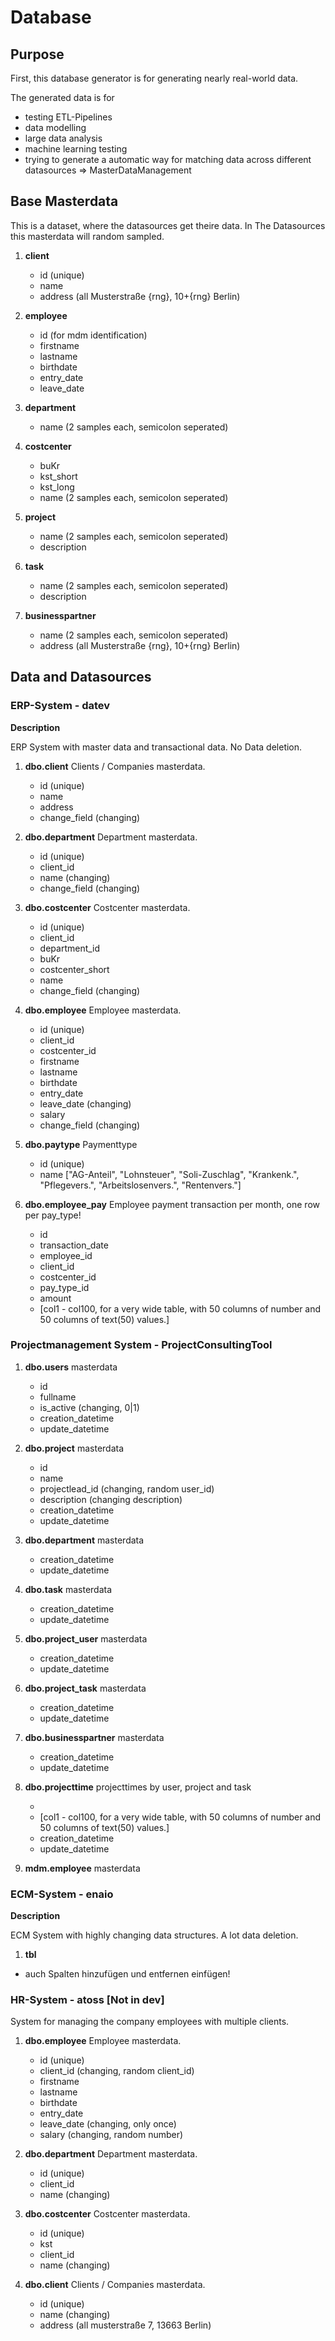 # Database

## Purpose

First, this database generator is for generating nearly real-world data.

The generated data is for

- testing ETL-Pipelines
- data modelling
- large data analysis
- machine learning testing
- trying to generate a automatic way for matching data across different datasources => MasterDataManagement

## Base Masterdata

This is a dataset, where the datasources get theire data. In The Datasources this masterdata will random sampled.

1. **client**

    - id (unique)
    - name
    - address (all Musterstraße {rng}, 10+{rng} Berlin)

2. **employee**

    - id (for mdm identification)
    - firstname
    - lastname
    - birthdate
    - entry_date
    - leave_date

3. **department**

    - name (2 samples each, semicolon seperated)

4. **costcenter**

    - buKr
    - kst_short
    - kst_long
    - name (2 samples each, semicolon seperated)

5. **project**

    - name (2 samples each, semicolon seperated)
    - description

6. **task**

    - name (2 samples each, semicolon seperated)
    - description

7. **businesspartner**

    - name (2 samples each, semicolon seperated)
    - address (all Musterstraße {rng}, 10+{rng} Berlin)

## Data and Datasources

### ERP-System - datev

**Description** <br>

ERP System with master data and transactional data. No Data deletion.


1. **dbo.client** Clients / Companies masterdata.

    - id (unique)
    - name
    - address
    - change_field (changing)

2. **dbo.department** Department masterdata.

    - id (unique)
    - client_id
    - name (changing)
    - change_field (changing)

3. **dbo.costcenter** Costcenter masterdata.

    - id (unique)
    - client_id
    - department_id
    - buKr
    - costcenter_short
    - name
    - change_field (changing)

4. **dbo.employee** Employee masterdata.

    - id (unique)
    - client_id
    - costcenter_id
    - firstname
    - lastname
    - birthdate
    - entry_date
    - leave_date (changing)
    - salary
    - change_field (changing)

5. **dbo.paytype** Paymenttype

    - id (unique)
    - name ["AG-Anteil", "Lohnsteuer", "Soli-Zuschlag", "Krankenk.", "Pflegevers.", "Arbeitslosenvers.", "Rentenvers."]

6. **dbo.employee_pay** Employee payment transaction per month, one row per pay_type!

    - id
    - transaction_date
    - employee_id
    - client_id
    - costcenter_id
    - pay_type_id
    - amount
    - [col1 - col100, for a very wide table, with 50 columns of number and 50 columns of text(50) values.]

### Projectmanagement System - ProjectConsultingTool

1. **dbo.users** masterdata

    - id
    - fullname
    - is_active (changing, 0|1)
    - creation_datetime
    - update_datetime

2. **dbo.project** masterdata

    - id
    - name
    - projectlead_id (changing, random user_id)
    - description (changing description)
    - creation_datetime
    - update_datetime

3. **dbo.department** masterdata

    - creation_datetime
    - update_datetime

4. **dbo.task** masterdata

    - creation_datetime
    - update_datetime

5. **dbo.project_user** masterdata

    - creation_datetime
    - update_datetime

6. **dbo.project_task** masterdata

    - creation_datetime
    - update_datetime

7. **dbo.businesspartner** masterdata

    - creation_datetime
    - update_datetime

8. **dbo.projecttime** projecttimes by user, project and task

    - 
    - [col1 - col100, for a very wide table, with 50 columns of number and 50 columns of text(50) values.]
    - creation_datetime
    - update_datetime

9. **mdm.employee** masterdata

### ECM-System - enaio

**Description** <br>

ECM System with highly changing data structures. A lot data deletion.

1. **tbl**

- auch Spalten hinzufügen und entfernen einfügen!

### HR-System - atoss [Not in dev]

System for managing the company employees with multiple clients.

1. **dbo.employee** Employee masterdata.

    - id (unique)
    - client_id (changing, random client_id)
    - firstname
    - lastname
    - birthdate
    - entry_date
    - leave_date (changing, only once)
    - salary (changing, random number)

2. **dbo.department** Department masterdata.

    - id (unique)
    - client_id
    - name (changing)

3. **dbo.costcenter** Costcenter masterdata.

    - id (unique)
    - kst
    - client_id
    - name (changing)

4. **dbo.client** Clients / Companies masterdata.

    - id (unique)
    - name (changing)
    - address (all musterstraße 7, 13663 Berlin)
